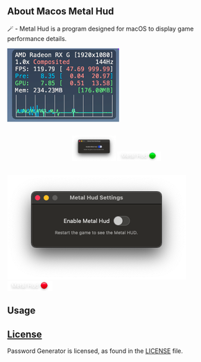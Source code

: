 ## About Macos Metal Hud

🪄 - Metal Hud is a program designed for macOS to display game performance details.

![](/Images/Hud.png)

##

<p align="center">
  <img src="/Images/WindowEnable.png" alt="Image 1" width="100"/>
  <img src="/Images/StatusBarEnable.png" alt="Image 2" width="100"/>
</p>


##
![Window Disable](/Images/WindowDisable.png)  ![StatusBar Disable](/Images/StatusBarDisable.png)
##

## Usage


## [License][license]
Password Generator is licensed, as found in the [LICENSE][license] file.

[license]: LICENSE
